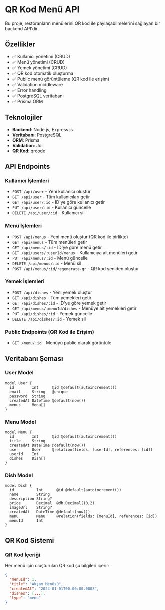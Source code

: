 # QR Kod Menü API

Bu proje, restoranların menülerini QR kod ile paylaşabilmelerini sağlayan bir backend API'dir.

## Özellikler

- ✅ Kullanıcı yönetimi (CRUD)
- ✅ Menü yönetimi (CRUD)
- ✅ Yemek yönetimi (CRUD)
- ✅ QR kod otomatik oluşturma
- ✅ Public menü görüntüleme (QR kod ile erişim)
- ✅ Validation middleware
- ✅ Error handling
- ✅ PostgreSQL veritabanı
- ✅ Prisma ORM

## Teknolojiler

- **Backend**: Node.js, Express.js
- **Veritabanı**: PostgreSQL
- **ORM**: Prisma
- **Validation**: Joi
- **QR Kod**: qrcode


## API Endpoints

### Kullanıcı İşlemleri
- `POST /api/user` - Yeni kullanıcı oluştur
- `GET /api/user` - Tüm kullanıcıları getir
- `GET /api/user/:id` - ID'ye göre kullanıcı getir
- `PUT /api/user/:id` - Kullanıcı güncelle
- `DELETE /api/user/:id` - Kullanıcı sil

### Menü İşlemleri
- `POST /api/menus` - Yeni menü oluştur (QR kod ile birlikte)
- `GET /api/menus` - Tüm menüleri getir
- `GET /api/menus/:id` - ID'ye göre menü getir
- `GET /api/users/:userId/menus` - Kullanıcıya ait menüleri getir
- `PUT /api/menus/:id` - Menü güncelle
- `DELETE /api/menus/:id` - Menü sil
- `POST /api/menus/:id/regenerate-qr` - QR kod yeniden oluştur

### Yemek İşlemleri
- `POST /api/dishes` - Yeni yemek oluştur
- `GET /api/dishes` - Tüm yemekleri getir
- `GET /api/dishes/:id` - ID'ye göre yemek getir
- `GET /api/menus/:menuId/dishes` - Menüye ait yemekleri getir
- `PUT /api/dishes/:id` - Yemek güncelle
- `DELETE /api/dishes/:id` - Yemek sil

### Public Endpoints (QR Kod ile Erişim)
- `GET /menu/:id` - Menüyü public olarak görüntüle

## Veritabanı Şeması

### User Model
```prisma
model User {
  id        Int      @id @default(autoincrement())
  email     String   @unique
  password  String
  createdAt DateTime @default(now())
  menus     Menu[]
}
```

### Menu Model
```prisma
model Menu {
  id        Int      @id @default(autoincrement())
  title     String
  createdAt DateTime @default(now())
  user      User     @relation(fields: [userId], references: [id])
  userId    Int
  dishes    Dish[]
}
```

### Dish Model
```prisma
model Dish {
  id          Int      @id @default(autoincrement())
  name        String
  description String?
  price       Decimal  @db.Decimal(10,2)
  imageUrl    String?
  createdAt   DateTime @default(now())
  menu        Menu     @relation(fields: [menuId], references: [id])
  menuId      Int
}
```

## QR Kod Sistemi

### QR Kod İçeriği
Her menü için oluşturulan QR kod şu bilgileri içerir:
```json
{
  "menuId": 1,
  "title": "Akşam Menüsü",
  "createdAt": "2024-01-01T00:00:00.000Z",
  "dishes": [...],
  "type": "menu"
}
```
